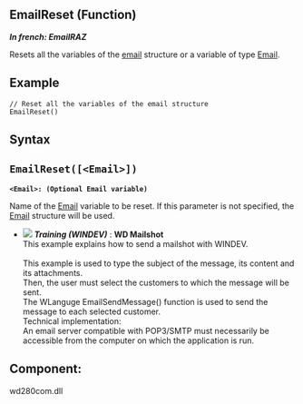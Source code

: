 


## EmailReset (Function)

***In french: EmailRAZ***



<a name="XUse"></a>
<a name="Use"></a>
<a name="description"></a>
Resets all the variables of the [email](../WDLang3/3032029.md) structure or a variable of type [Email](../WDLang3/1000018713.md).


<a name="Example1"></a>
<a name="sample_code"></a>

## Example


```wl
// Reset all the variables of the email structure 
EmailReset()
```

<a name="XSYNTAX"></a>
<a name="SYNTAX1"></a>

## Syntax

`EmailReset([<Email>])`
---

**`<Email>: (Optional Email variable)`**

Name of the [Email](../WDLang3/1000018713.md) variable to be reset. If this parameter is not specified, the [Email](../WDLang3/3032029.md) structure will be used.





- ![](https://doc.pcsoft.fr/en-US/images/image.awp?langid=3&name=WDMailshot.gif) ***Training (WINDEV)*** : **WD Mailshot** <br>This example explains how to send a mailshot with WINDEV.<br>	<br>This example is used to type the subject of the message, its content and its attachments. <br>Then, the user must select the customers to which the message will be sent.<br>The WLanguge EmailSendMessage() function is used to send the message to each selected customer.<br>Technical implementation:<br>An email server compatible with POP3/SMTP must necessarily be accessible from the computer on which the application is run.

<a name="XComponent"></a>

## Component:
wd280com.dll
